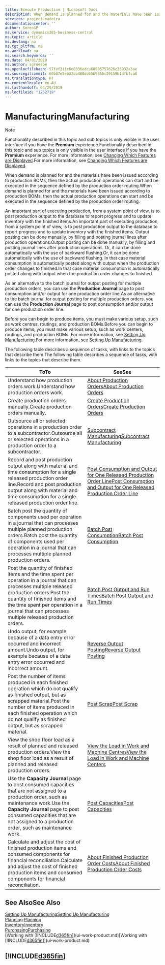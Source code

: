 ```yaml
---
title: Execute Production | Microsoft Docs
description: When demand is planned for and the materials have been issued according to production BOMs, then the actual production operations can start and be executed in the sequence defined by the production order routing.
services: project-madeira
documentationcenter: ''
author: SorenGP
ms.service: dynamics365-business-central
ms.topic: article
ms.devlang: na
ms.tgt_pltfrm: na
ms.workload: na
ms.search.keywords: ''
ms.date: 04/01/2019
ms.author: sgroespe
ms.openlocfilehash: 57fef211c6e0336edca60985757626c23932a3ae
ms.sourcegitcommit: 60b87e5eb32bb408dd65b9855c29159b1dfbfca8
ms.translationtype: HT
ms.contentlocale: en-AU
ms.lasthandoff: 04/29/2019
ms.locfileid: "1252719"
---
```

# <a name="manufacturing"></a><span data-ttu-id="06ac4-103">Manufacturing</span><span class="sxs-lookup"><span data-stu-id="06ac4-103">Manufacturing</span></span>
> [!NOTE]
> <span data-ttu-id="06ac4-104">Functionality described in this topic and sub topics is only visible in the user interface if you have the **Premium** experience.</span><span class="sxs-lookup"><span data-stu-id="06ac4-104">Functionality described in this topic and sub topics is only visible in the user interface if you have the **Premium** experience.</span></span> <span data-ttu-id="06ac4-105">For more information, see [Changing Which Features are Displayed](ui-experiences.md).</span><span class="sxs-lookup"><span data-stu-id="06ac4-105">For more information, see [Changing Which Features are Displayed](ui-experiences.md).</span></span>

<span data-ttu-id="06ac4-106">When demand is planned for and the materials have been issued according to production BOMs, then the actual production operations can start and be executed in the sequence defined by the production order routing.</span><span class="sxs-lookup"><span data-stu-id="06ac4-106">When demand is planned for and the materials have been issued according to production BOMs, then the actual production operations can start and be executed in the sequence defined by the production order routing.</span></span>  

<span data-ttu-id="06ac4-107">An important part of executing production, from a system point of view, is to post production output to the database to report progress and to update inventory with the finished items.</span><span class="sxs-lookup"><span data-stu-id="06ac4-107">An important part of executing production, from a system point of view, is to post production output to the database to report progress and to update inventory with the finished items.</span></span> <span data-ttu-id="06ac4-108">Output posting can be done manually, by filling and posting journal lines after production operations.</span><span class="sxs-lookup"><span data-stu-id="06ac4-108">Output posting can be done manually, by filling and posting journal lines after production operations.</span></span> <span data-ttu-id="06ac4-109">Or, it can be done automatically with the use of backward flushing.</span><span class="sxs-lookup"><span data-stu-id="06ac4-109">Or, it can be done automatically with the use of backward flushing.</span></span> <span data-ttu-id="06ac4-110">In that case material consumption is automatically posted along with output when the production order changes to finished.</span><span class="sxs-lookup"><span data-stu-id="06ac4-110">In that case material consumption is automatically posted along with output when the production order changes to finished.</span></span>  

<span data-ttu-id="06ac4-111">As an alternative to the batch journal for output posting for multiple production orders, you can use the **Production Journal** page to post consumption and/or output for one production order line.</span><span class="sxs-lookup"><span data-stu-id="06ac4-111">As an alternative to the batch journal for output posting for multiple production orders, you can use the **Production Journal** page to post consumption and/or output for one production order line.</span></span>

<span data-ttu-id="06ac4-112">Before you can begin to produce items, you must make various setup, such as work centres, routings, and production BOMs.</span><span class="sxs-lookup"><span data-stu-id="06ac4-112">Before you can begin to produce items, you must make various setup, such as work centers, routings, and production BOMs.</span></span> <span data-ttu-id="06ac4-113">For more information, see [Setting Up Manufacturing](production-configure-production-processes.md).</span><span class="sxs-lookup"><span data-stu-id="06ac4-113">For more information, see [Setting Up Manufacturing](production-configure-production-processes.md).</span></span>

<span data-ttu-id="06ac4-114">The following table describes a sequence of tasks, with links to the topics that describe them.</span><span class="sxs-lookup"><span data-stu-id="06ac4-114">The following table describes a sequence of tasks, with links to the topics that describe them.</span></span>   

|<span data-ttu-id="06ac4-115">**To**</span><span class="sxs-lookup"><span data-stu-id="06ac4-115">**To**</span></span>|<span data-ttu-id="06ac4-116">**See**</span><span class="sxs-lookup"><span data-stu-id="06ac4-116">**See**</span></span>|  
|------------|-------------|  
|<span data-ttu-id="06ac4-117">Understand how production orders work.</span><span class="sxs-lookup"><span data-stu-id="06ac4-117">Understand how production orders work.</span></span>|[<span data-ttu-id="06ac4-118">About Production Orders</span><span class="sxs-lookup"><span data-stu-id="06ac4-118">About Production Orders</span></span>](production-about-production-orders.md)|
|<span data-ttu-id="06ac4-119">Create production orders manually.</span><span class="sxs-lookup"><span data-stu-id="06ac4-119">Create production orders manually.</span></span>|[<span data-ttu-id="06ac4-120">Create Production Orders</span><span class="sxs-lookup"><span data-stu-id="06ac4-120">Create Production Orders</span></span>](production-how-to-create-production-orders.md)|
|<span data-ttu-id="06ac4-121">Outsource all or selected operations in a production order to a subcontractor.</span><span class="sxs-lookup"><span data-stu-id="06ac4-121">Outsource all or selected operations in a production order to a subcontractor.</span></span>|[<span data-ttu-id="06ac4-122">Subcontract Manufacturing</span><span class="sxs-lookup"><span data-stu-id="06ac4-122">Subcontract Manufacturing</span></span>](production-how-to-subcontract-manufacturing.md)|
|<span data-ttu-id="06ac4-123">Record and post production output along with material and time consumption for a single released production order line.</span><span class="sxs-lookup"><span data-stu-id="06ac4-123">Record and post production output along with material and time consumption for a single released production order line.</span></span>|[<span data-ttu-id="06ac4-124">Post Consumption and Output for One Released Production Order Line</span><span class="sxs-lookup"><span data-stu-id="06ac4-124">Post Consumption and Output for One Released Production Order Line</span></span>](production-how-to-register-consumption-and-output.md)|  
|<span data-ttu-id="06ac4-125">Batch post the quantity of components used per operation in a journal that can processes multiple planned production orders.</span><span class="sxs-lookup"><span data-stu-id="06ac4-125">Batch post the quantity of components used per operation in a journal that can processes multiple planned production orders.</span></span>|[<span data-ttu-id="06ac4-126">Batch Post Consumption</span><span class="sxs-lookup"><span data-stu-id="06ac4-126">Batch Post Consumption</span></span>](production-how-to-post-consumption.md)|
|<span data-ttu-id="06ac4-127">Post the quantity of finished items and the time spent per operation in a journal that can processes multiple released production orders.</span><span class="sxs-lookup"><span data-stu-id="06ac4-127">Post the quantity of finished items and the time spent per operation in a journal that can processes multiple released production orders.</span></span>|[<span data-ttu-id="06ac4-128">Batch Post Output and Run Times</span><span class="sxs-lookup"><span data-stu-id="06ac4-128">Batch Post Output and Run Times</span></span>](production-how-to-post-output-quantity.md)|
|<span data-ttu-id="06ac4-129">Undo output, for example because of a data entry error occurred and incorrect amount.</span><span class="sxs-lookup"><span data-stu-id="06ac4-129">Undo output, for example because of a data entry error occurred and incorrect amount.</span></span>  |[<span data-ttu-id="06ac4-130">Reverse Output Posting</span><span class="sxs-lookup"><span data-stu-id="06ac4-130">Reverse Output Posting</span></span>](production-how-to-reverse-output-posting.md)|  
|<span data-ttu-id="06ac4-131">Post the number of items produced in each finished operation which do not qualify as finished output, but as scrapped material.</span><span class="sxs-lookup"><span data-stu-id="06ac4-131">Post the number of items produced in each finished operation which do not qualify as finished output, but as scrapped material.</span></span>|[<span data-ttu-id="06ac4-132">Post Scrap</span><span class="sxs-lookup"><span data-stu-id="06ac4-132">Post Scrap</span></span>](production-how-to-post-scrap.md)|
|<span data-ttu-id="06ac4-133">View the shop floor load as a result of planned and released production orders.</span><span class="sxs-lookup"><span data-stu-id="06ac4-133">View the shop floor load as a result of planned and released production orders.</span></span>|[<span data-ttu-id="06ac4-134">View the Load in Work and Machine Centres</span><span class="sxs-lookup"><span data-stu-id="06ac4-134">View the Load in Work and Machine Centers</span></span>](production-how-to-view-the-load-on-work-centers.md)|      
|<span data-ttu-id="06ac4-135">Use the **Capacity Journal** page to post consumed capacities that are not assigned to a production order, such as maintenance work.</span><span class="sxs-lookup"><span data-stu-id="06ac4-135">Use the **Capacity Journal** page to post consumed capacities that are not assigned to a production order, such as maintenance work.</span></span>|[<span data-ttu-id="06ac4-136">Post Capacities</span><span class="sxs-lookup"><span data-stu-id="06ac4-136">Post Capacities</span></span>](production-how-to-post-capacities.md)|  
|<span data-ttu-id="06ac4-137">Calculate and adjust the cost of finished production items and consumed components for financial reconciliation.</span><span class="sxs-lookup"><span data-stu-id="06ac4-137">Calculate and adjust the cost of finished production items and consumed components for financial reconciliation.</span></span>|[<span data-ttu-id="06ac4-138">About Finished Production Order Costs</span><span class="sxs-lookup"><span data-stu-id="06ac4-138">About Finished Production Order Costs</span></span>](finance-about-finished-production-order-costs.md)|  

## <a name="see-also"></a><span data-ttu-id="06ac4-139">See Also</span><span class="sxs-lookup"><span data-stu-id="06ac4-139">See Also</span></span>  
[<span data-ttu-id="06ac4-140">Setting Up Manufacturing</span><span class="sxs-lookup"><span data-stu-id="06ac4-140">Setting Up Manufacturing</span></span>](production-configure-production-processes.md)  
<span data-ttu-id="06ac4-141">[Planning](production-planning.md)    </span><span class="sxs-lookup"><span data-stu-id="06ac4-141">[Planning](production-planning.md)    </span></span>  
[<span data-ttu-id="06ac4-142">Inventory</span><span class="sxs-lookup"><span data-stu-id="06ac4-142">Inventory</span></span>](inventory-manage-inventory.md)  
[<span data-ttu-id="06ac4-143">Purchasing</span><span class="sxs-lookup"><span data-stu-id="06ac4-143">Purchasing</span></span>](purchasing-manage-purchasing.md)  
<span data-ttu-id="06ac4-144">[Working with [!INCLUDE[d365fin](includes/d365fin_md.md)]](ui-work-product.md)</span><span class="sxs-lookup"><span data-stu-id="06ac4-144">[Working with [!INCLUDE[d365fin](includes/d365fin_md.md)]](ui-work-product.md)</span></span>

## [!INCLUDE[d365fin](includes/free_trial_md.md)]  

